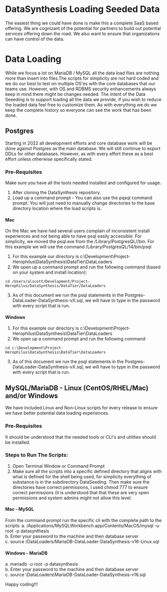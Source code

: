 # DataSynthesis Loading Seeded Data
The easiest thing we could have done is make this a complete SaaS based offering. We are cognizant of the potential for partners to build out potential services 
offering down the road. We also want to ensure that organizations can have control of the data.

# Data Loading 
While we focus a lot on MariaDB / MySQL all the data load files are nothing more than insert into files.The scripts for simplicity are not hard coded and we do our best to test on multiple OS'es with the core databases that our teams use. However, with OS and RDBMS security enhancements always keep in mind there might be changes needed. The intent of the Data Seeeding is to support loading all the data we provide, if you wish to reduce the loaded data feel free to customize them. As with everything we do we keep the complete history so everyone can see the work that has been done.

## Postgres
Starting in 2022 all development efforts and core database work will be done against Postgres as the main database.
We will still continue to export DDLs for other databases. However, as with every effort these as a best effort unless otherwise 
specifically stated.

### Pre-Requisites
Make sure you have all the tools needed installed and configured for usage.

1. After cloning the DataSynthesis repository.
2. Load up a command prompt - You can also use the pqsql command prompt. You will just need
   to manually change directories to the base directory location where the load scripts is.

#### Mac
On the Mac we have had several users complain of inconsistent install experiences and not being able to have psql easily
accessible. For simplicity, we moved the psql.exe from the /Library/PostgresQL/<Version>/bin. For this example we will
use the command /Library/PostgresQL/14/bin/psql
1. For this example our directory is c:\Development\Project-Herophilus\DataSynthesis\DataTier\DataLoaders
2. We open up a command prompt and run the following command (based on your system and install location):
```
cd /Users/alscott/Development/Project-Herophilus/DataSynthesis/DataTier/DataLoaders
```
3. As of this document we run the psql statements in the Postgres-DataLoader-DataSynthesis-vX.sql, we will have to
   type in the password with every script that is run.


#### Windows
1. For this example our directory is c:\Development\Project-Herophilus\DataSynthesis\DataTier\DataLoaders
2. We open up a command prompt and run the following command:
```
cd c:\Development\Project-Herophilus\DataSynthesis\DataTier\DataLoaders
```
3. As of this document we run the psql statements in the Postgres-DataLoader-DataSynthesis-vX.sql, we will have to
type in the password with every script that is run.

## MySQL/MariaDB - Linux (CentOS/RHEL/Mac) and/or Windows

We have included Linux and Non-Linux scripts for every release to ensure we have better potential data loading experiences.

### Pre-Requisites
It should be understood that the needed tools or CLI's and utilities should be installed.

### Steps to Run The Scripts:
1. Open Terminal Window or Command Prompt
2. Make sure all the scripts into a specific defined directory that aligns with what is defined for the
shell being used, for simplicity everything of substance is in the subdirectory DataSeeding. Then make sure the
directories have correct permissions, I used chmod 777 to ensure correct permissions (it is understood that
that these are very open permissions and system admins might not allow this level.

#### Mac - MySQL
From the command prompt run the specific cli with the complete path to the scripts:
a. /Applications/MySQLWorkbench.app/Contents/MacOS/mysql -u root -p datasynthesis<br/>
b. Enter your password to the machine and then database server <br/>
c. source /DataLoaders/MariaDB-DataLoader-DataSynthesis-v16-Linux.sql <br/>

#### Windows - MariaDB 
a. mariadb -u root -p datasynthesis <br/>
b. Enter your password to the machine and then database server <br/>
c. source \DataLoaders\MariaDB-DataLoader-DataSynthesis-v16.sql <br/>


Happy coding!!!
